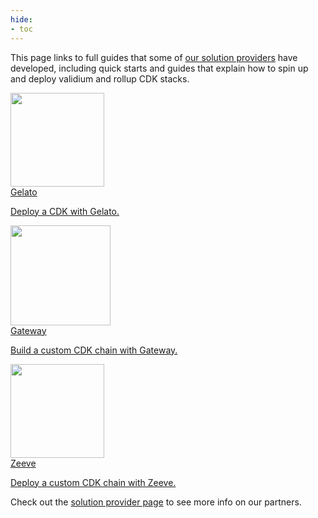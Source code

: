 ```yaml
---
hide:
- toc
---
```


This page links to full guides that some of [our solution providers](https://ecosystem.polygon.technology/spn/explore/) have developed, including quick starts and guides that explain how to spin up and deploy validium and rollup CDK stacks.

<div class="grid-container">
   <div class="grid-item">
      <a href="https://docs.gelato.network/developer-services/deploy-your-l2-chain">
         <div><img src="/img/cdk/gelato.png" loading="lazy" style="width: 150px; float;right" ></div>
            <div class="product-list-item-header">
               <div class="feature-card-heading">Gelato</div>
            </div>
         <p class="feature-paragraph">Deploy a CDK with Gelato.</p>
      </a>
   </div>
   <div class="grid-item">
      <a href="https://gateway.fm/polygon/">
         <div><img src="/img/cdk/gateway.png" loading="lazy" style="width: 160px; float;right" ></div>
            <div class="product-list-item-header">
               <div class="feature-card-heading">Gateway</div>
            </div>
         <p class="feature-paragraph">Build a custom CDK chain with Gateway.</p>
      </a>
   </div>
   <div class="grid-item">
      <a href="https://docs.zeeve.io/rollups/polygon-cdk-zkrollups/quick-start-guide">
         <div><img src="/img/cdk/zeeve.png" loading="lazy" style="width: 150px; float;right" ></div>
            <div class="product-list-item-header">
               <div class="feature-card-heading">Zeeve</div>
            </div>
         <p class="feature-paragraph">Deploy a custom CDK chain with Zeeve.</p>
      </a>
   </div>
</div>

Check out the [solution provider page](https://ecosystem.polygon.technology/spn/explore/) to see more info on our partners.